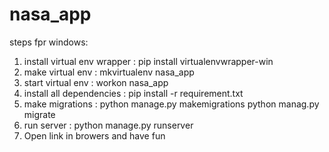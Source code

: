 # nasa_app
steps fpr windows:
1. install virtual env wrapper :  pip install virtualenvwrapper-win
2. make virtual env : mkvirtualenv nasa_app
3. start virtual env : workon nasa_app
4. install all dependencies : pip install -r requirement.txt 
5. make migrations : 
      python manage.py makemigrations
       python manag.py migrate 
6.  run server :  python manage.py runserver
7. Open link in browers and have fun
